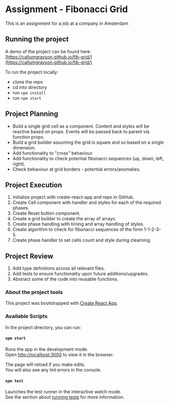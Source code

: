 # Assignment - Fibonacci Grid

This is an assignment for a job at a company in Amsterdam

## Running the project

A demo of the project can be found here: [https://callumgrayson.github.io/fib-grid/](https://callumgrayson.github.io/fib-grid/)

To run the project locally:

- clone the repo
- cd into directory
- run `npm install`
- run `npm start`

## Project Planning

- Build a single grid cell as a component. Content and styles will be reactive based on props. Events will be passed back to parent via function props.
- Build a grid builder assuming the grid is square and so based on a single dimension.
- Add functionality to "cross" behaviour.
- Add functionality to check potential fibonacci sequences (up, down, left, right).
- Check behaviour at grid borders - potential errors/anomalies.

## Project Execution

1. Initialize project with create-react-app and repo in GitHub.
1. Create Cell component with handler and styles for each of the required phases.
1. Create Reset button component.
1. Create a grid builder to create the array of arrays.
1. Create phase handling with timing and array handling of styles.
1. Create algorithm to check for fibonacci sequences of the form 1-1-2-3-5.
1. Create phase handler to set cells count and style during clearning.

## Project Review

1. Add type definitions across all relevant files.
1. Add tests to ensure functionality upon future additions/upgrades.
1. Abstract some of the code into reusable functions.

### About the project tools

This project was bootstrapped with [Create React App](https://github.com/facebook/create-react-app).

### Available Scripts

In the project directory, you can run:

#### `npm start`

Runs the app in the development mode.\
Open [http://localhost:3000](http://localhost:3000) to view it in the browser.

The page will reload if you make edits.\
You will also see any lint errors in the console.

#### `npm test`

Launches the test runner in the interactive watch mode.\
See the section about [running tests](https://facebook.github.io/create-react-app/docs/running-tests) for more information.
